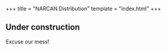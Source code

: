 +++
title = "NARCAN Distribution"
template = "index.html"
+++

## Under construction

Excuse our mess!
